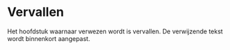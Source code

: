 # Vervallen

Het hoofdstuk waarnaar verwezen wordt is vervallen. De verwijzende tekst wordt binnenkort aangepast. 
